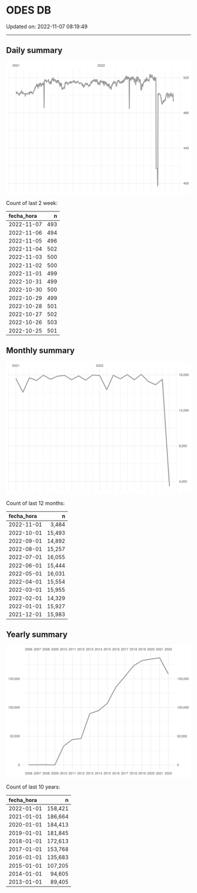 
# ODES DB

Updated on: 2022-11-07 08:19:49

-----

## Daily summary

![](figures/unnamed-chunk-2-1.svg)<!-- -->

Count of last 2 week:

| fecha\_hora |   n |
| :---------- | --: |
| 2022-11-07  | 493 |
| 2022-11-06  | 494 |
| 2022-11-05  | 496 |
| 2022-11-04  | 502 |
| 2022-11-03  | 500 |
| 2022-11-02  | 500 |
| 2022-11-01  | 499 |
| 2022-10-31  | 499 |
| 2022-10-30  | 500 |
| 2022-10-29  | 499 |
| 2022-10-28  | 501 |
| 2022-10-27  | 502 |
| 2022-10-26  | 503 |
| 2022-10-25  | 501 |

## Monthly summary

![](figures/unnamed-chunk-4-1.svg)<!-- -->

Count of last 12 months:

| fecha\_hora |      n |
| :---------- | -----: |
| 2022-11-01  |  3,484 |
| 2022-10-01  | 15,493 |
| 2022-09-01  | 14,892 |
| 2022-08-01  | 15,257 |
| 2022-07-01  | 16,055 |
| 2022-06-01  | 15,444 |
| 2022-05-01  | 16,031 |
| 2022-04-01  | 15,554 |
| 2022-03-01  | 15,955 |
| 2022-02-01  | 14,329 |
| 2022-01-01  | 15,927 |
| 2021-12-01  | 15,983 |

## Yearly summary

![](figures/unnamed-chunk-6-1.svg)<!-- -->

Count of last 10 years:

| fecha\_hora |       n |
| :---------- | ------: |
| 2022-01-01  | 158,421 |
| 2021-01-01  | 186,664 |
| 2020-01-01  | 184,413 |
| 2019-01-01  | 181,845 |
| 2018-01-01  | 172,613 |
| 2017-01-01  | 153,768 |
| 2016-01-01  | 135,683 |
| 2015-01-01  | 107,205 |
| 2014-01-01  |  94,605 |
| 2013-01-01  |  89,405 |

